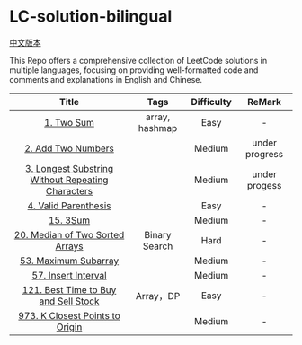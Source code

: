 # LC-solution-bilingual

[中文版本](/README_CN.md)

This Repo offers a comprehensive collection of LeetCode solutions in multiple languages, focusing on providing well-formatted code and comments and explanations in English and Chinese.

|                                                       Title                                                       |      Tags      | Difficulty |     ReMark     |
| :----------------------------------------------------------------------------------------------------------------: | :------------: | :--------: | :------------: |
|                                        [1. Two Sum](/Solution/0001_Two_Sum.md)                                        | array, hashmap |    Easy    |       -       |
|                                [2. Add Two Numbers](/Solution/0002_Add_Two_Numbers.md)                                |                |   Medium   | under progress |
| [3. Longest Substring Without Repeating Characters](/Solution/0003_Longest_Substring_Without_Repeating_Characters.md) |                |   Medium   | under progess |
|                         [4. Valid Parenthesis](/Solution/0004_Median_Of_Two_Sorted_Arrays.md)                         |                |    Easy    |       -       |
|                                          [15. 3Sum](/Solution/0015_3Sum.md)                                          |                |   Medium   |       -       |
|                             [20. Median of Two Sorted Arrays](0020_Valid_Parenthesis.md)                             | Binary Search |    Hard    |       -       |
|                               [53. Maximum Subarray](Solution/0053_Maximum_Subarray.md)                               |                |   Medium   |       -       |
|                               [57. Insert Interval](/Solution/0057_Insert_Interval.md)                               |                |   Medium   |       -       |
|               [121. Best Time to Buy and Sell Stock](/Solution/0121_Best_Time_to_Buy_and_Sell_Stock.md)               |   Array，DP   |    Easy    |       -       |
|                     [973. K Closest Points to Origin](/Solution/0973_K_Close_Points_To_Origin.md)                     |                |   Medium   |       -       |
